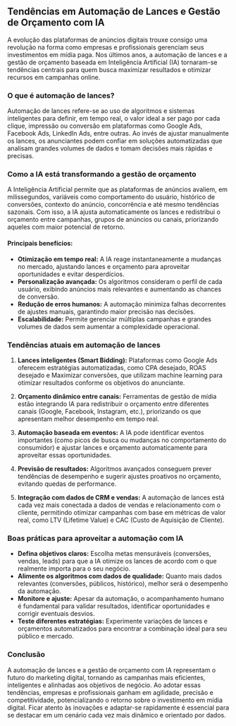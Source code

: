 ## Tendências em Automação de Lances e Gestão de Orçamento com IA

A evolução das plataformas de anúncios digitais trouxe consigo uma revolução na forma como empresas e profissionais gerenciam seus investimentos em mídia paga. Nos últimos anos, a automação de lances e a gestão de orçamento baseada em Inteligência Artificial (IA) tornaram-se tendências centrais para quem busca maximizar resultados e otimizar recursos em campanhas online.

### O que é automação de lances?

Automação de lances refere-se ao uso de algoritmos e sistemas inteligentes para definir, em tempo real, o valor ideal a ser pago por cada clique, impressão ou conversão em plataformas como Google Ads, Facebook Ads, LinkedIn Ads, entre outras. Ao invés de ajustar manualmente os lances, os anunciantes podem confiar em soluções automatizadas que analisam grandes volumes de dados e tomam decisões mais rápidas e precisas.

### Como a IA está transformando a gestão de orçamento

A Inteligência Artificial permite que as plataformas de anúncios avaliem, em milissegundos, variáveis como comportamento do usuário, histórico de conversões, contexto do anúncio, concorrência e até mesmo tendências sazonais. Com isso, a IA ajusta automaticamente os lances e redistribui o orçamento entre campanhas, grupos de anúncios ou canais, priorizando aqueles com maior potencial de retorno.

#### Principais benefícios:

- **Otimização em tempo real:** A IA reage instantaneamente a mudanças no mercado, ajustando lances e orçamento para aproveitar oportunidades e evitar desperdícios.
- **Personalização avançada:** Os algoritmos consideram o perfil de cada usuário, exibindo anúncios mais relevantes e aumentando as chances de conversão.
- **Redução de erros humanos:** A automação minimiza falhas decorrentes de ajustes manuais, garantindo maior precisão nas decisões.
- **Escalabilidade:** Permite gerenciar múltiplas campanhas e grandes volumes de dados sem aumentar a complexidade operacional.

### Tendências atuais em automação de lances

1. **Lances inteligentes (Smart Bidding):** Plataformas como Google Ads oferecem estratégias automatizadas, como CPA desejado, ROAS desejado e Maximizar conversões, que utilizam machine learning para otimizar resultados conforme os objetivos do anunciante.

2. **Orçamento dinâmico entre canais:** Ferramentas de gestão de mídia estão integrando IA para redistribuir o orçamento entre diferentes canais (Google, Facebook, Instagram, etc.), priorizando os que apresentam melhor desempenho em tempo real.

3. **Automação baseada em eventos:** A IA pode identificar eventos importantes (como picos de busca ou mudanças no comportamento do consumidor) e ajustar lances e orçamento automaticamente para aproveitar essas oportunidades.

4. **Previsão de resultados:** Algoritmos avançados conseguem prever tendências de desempenho e sugerir ajustes proativos no orçamento, evitando quedas de performance.

5. **Integração com dados de CRM e vendas:** A automação de lances está cada vez mais conectada a dados de vendas e relacionamento com o cliente, permitindo otimizar campanhas com base em métricas de valor real, como LTV (Lifetime Value) e CAC (Custo de Aquisição de Cliente).

### Boas práticas para aproveitar a automação com IA

- **Defina objetivos claros:** Escolha metas mensuráveis (conversões, vendas, leads) para que a IA otimize os lances de acordo com o que realmente importa para o seu negócio.
- **Alimente os algoritmos com dados de qualidade:** Quanto mais dados relevantes (conversões, públicos, histórico), melhor será o desempenho da automação.
- **Monitore e ajuste:** Apesar da automação, o acompanhamento humano é fundamental para validar resultados, identificar oportunidades e corrigir eventuais desvios.
- **Teste diferentes estratégias:** Experimente variações de lances e orçamentos automatizados para encontrar a combinação ideal para seu público e mercado.

### Conclusão

A automação de lances e a gestão de orçamento com IA representam o futuro do marketing digital, tornando as campanhas mais eficientes, inteligentes e alinhadas aos objetivos de negócio. Ao adotar essas tendências, empresas e profissionais ganham em agilidade, precisão e competitividade, potencializando o retorno sobre o investimento em mídia digital. Ficar atento às inovações e adaptar-se rapidamente é essencial para se destacar em um cenário cada vez mais dinâmico e orientado por dados.